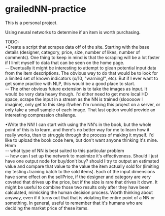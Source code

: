 # grailedNN-practice

This is a personal project.

Using neural networks to determine if an item is worth purchasing. 

TODO:  
•Create a script that scrapes data off of the site. Starting with the base details (designer, category, price, size, number of likes, number of comments). One thing to keep in mind is that the scraping will be a lot faster if I limit myself to data that can be seen on the home page.  
--  Eventually it might be interesting to attempt to glean potential input data from the item descriptions. The obvious way to do that would be to look for a limited set of known indicators (x/10, "warning!", etc). But if I ever want to get some practice with NLP, this would be a good place to start.   
--  The other obvious future extension is to take the images as input. It would be very data heavy though. I'd either need to get more local HD space, scrape the input in a stream as the NN is trained (slooooow I imagine), only get to this step if/when I'm running this project on a server, or only take a small sample of each image. That last option would provide an interesting compression challenge.


•Write the NN! I can start with using the NN's in the book, but the whole point of this is to learn, and there's no better way for me to learn how it really works, than to struggle through the process of making it myself. I'd like to upload the book code here, but don't want anyone thinking it's mine. Hmm  
--  what type of NN is best suited to this particular problem  
--  how can I set up the network to maximize it's effectiveness. Should I just have one output node for buy/don't buy? should I try to output an estimated value and compare that value to the value the item actually sold for (limiting my testing+training batch to the sold items). Each of the input dimensions have some effect on the sellPrice, if the designer and category are very coveted that drives up the price, but if the size is rare that drives it down. It might be useful to combine those two results only after they have been calculated, mimicking the human decision process. Worth thinking about anyway, even if it turns out that that is violating the entire point of a NN or something. In general, useful to remember that it's humans who are deciding the market price of these items.
